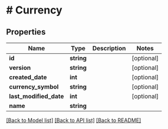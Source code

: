 # # Currency

## Properties

Name | Type | Description | Notes
------------ | ------------- | ------------- | -------------
**id** | **string** |  | [optional]
**version** | **string** |  | [optional]
**created_date** | **int** |  | [optional]
**currency_symbol** | **string** |  | [optional]
**last_modified_date** | **int** |  | [optional]
**name** | **string** |  |

[[Back to Model list]](../../README.md#models) [[Back to API list]](../../README.md#endpoints) [[Back to README]](../../README.md)
